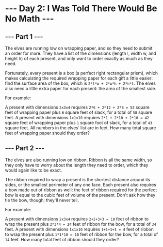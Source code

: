 # --- Day 2: I Was Told There Would Be No Math ---

## --- Part 1 ---

The elves are running low on wrapping paper, and so they need to submit an order for more. They have a list of the dimensions (length l, width w, and height h) of each present, and only want to order exactly as much as they need.

Fortunately, every present is a box (a perfect right rectangular prism), which makes calculating the required wrapping paper for each gift a little easier: find the surface area of the box, which is `2*l*w + 2*w*h + 2*h*l`. The elves also need a little extra paper for each present: the area of the smallest side.

For example:

A present with dimensions `2x3x4` requires `2*6 + 2*12 + 2*8 = 52` square feet of wrapping paper plus `6` square feet of slack, for a total of `58` square feet.
A present with dimensions `1x1x10` requires `2*1 + 2*10 + 2*10 = 42` square feet of wrapping paper plus `1` square foot of slack, for a total of `43` square feet.
All numbers in the elves' list are in feet. How many total square feet of wrapping paper should they order?

## --- Part 2 ---

The elves are also running low on ribbon. Ribbon is all the same width, so they only have to worry about the length they need to order, which they would again like to be exact.

The ribbon required to wrap a present is the shortest distance around its sides, or the smallest perimeter of any one face. Each present also requires a bow made out of ribbon as well; the feet of ribbon required for the perfect bow is equal to the cubic feet of volume of the present. Don't ask how they tie the bow, though; they'll never tell.

For example:

A present with dimensions `2x3x4` requires `2+2+3+3 = 10` feet of ribbon to wrap the present plus `2*3*4 = 24` feet of ribbon for the bow, for a total of `34` feet.
A present with dimensions `1x1x10` requires `1+1+1+1 = 4` feet of ribbon to wrap the present plus `1*1*10 = 10` feet of ribbon for the bow, for a total of `14` feet.
How many total feet of ribbon should they order?